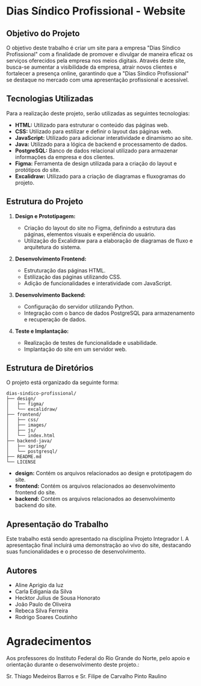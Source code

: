 # Dias Síndico Profissional - Website

## Objetivo do Projeto

O objetivo deste trabalho é criar um site para a empresa "Dias Síndico Profissional" com a finalidade de promover e divulgar de maneira eficaz os serviços oferecidos pela empresa nos meios digitais. Através deste site, busca-se aumentar a visibilidade da empresa, atrair novos clientes e fortalecer a presença online, garantindo que a "Dias Síndico Profissional" se destaque no mercado com uma apresentação profissional e acessível.

## Tecnologias Utilizadas

Para a realização deste projeto, serão utilizadas as seguintes tecnologias:

- **HTML:** Utilizado para estruturar o conteúdo das páginas web.
- **CSS:** Utilizado para estilizar e definir o layout das páginas web.
- **JavaScript:** Utilizado para adicionar interatividade e dinamismo ao site.
- **Java:** Utilizado para a lógica de backend e processamento de dados.
- **PostgreSQL:** Banco de dados relacional utilizado para armazenar informações da empresa e dos clientes.
- **Figma:** Ferramenta de design utilizada para a criação do layout e protótipos do site.
- **Excalidraw:** Utilizado para a criação de diagramas e fluxogramas do projeto.

## Estrutura do Projeto

1. **Design e Prototipagem:**
   - Criação do layout do site no Figma, definindo a estrutura das páginas, elementos visuais e experiência do usuário.
   - Utilização do Excalidraw para a elaboração de diagramas de fluxo e arquitetura do sistema.

2. **Desenvolvimento Frontend:**
   - Estruturação das páginas HTML.
   - Estilização das páginas utilizando CSS.
   - Adição de funcionalidades e interatividade com JavaScript.

3. **Desenvolvimento Backend:**
   - Configuração do servidor utilizando Python.
   - Integração com o banco de dados PostgreSQL para armazenamento e recuperação de dados.

4. **Teste e Implantação:**
   - Realização de testes de funcionalidade e usabilidade.
   - Implantação do site em um servidor web.

## Estrutura de Diretórios

O projeto está organizado da seguinte forma:

```plaintext
dias-sindico-profissional/
├── design/
│   ├── figma/
│   └── excalidraw/
├── frontend/
│   ├── css/
│   ├── images/
│   ├── js/
│   └── index.html
├── backend-java/
│   ├── spring/
│   └── postgresql/
├── README.md
└── LICENSE
```

- **design:** Contém os arquivos relacionados ao design e prototipagem do site.
- **frontend:** Contém os arquivos relacionados ao desenvolvimento frontend do site.
- **backend:** Contém os arquivos relacionados ao desenvolvimento backend do site.

## Apresentação do Trabalho

Este trabalho está sendo apresentado na disciplina Projeto Integrador I. A apresentação final incluirá uma demonstração ao vivo do site, destacando suas funcionalidades e o processo de desenvolvimento.

## Autores

- Aline Aprigio da luz 
- Carla Edigania da Silva 
- Hecktor Julius de Sousa Honorato 
- João Paulo de Oliveira 
- Rebeca Silva Ferreira 
- Rodrigo Soares Coutinho 



# Agradecimentos 
Aos professores do Instituto Federal do Rio Grande do Norte, pelo apoio e orientação durante o desenvolvimento deste projeto.: 

Sr. Thiago Medeiros Barros e Sr. Filipe de Carvalho Pinto Raulino
